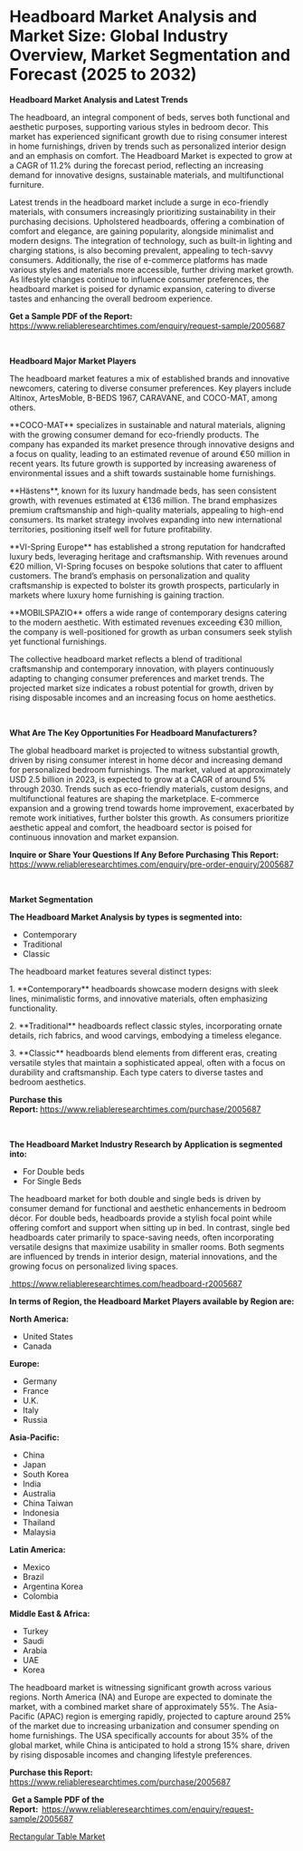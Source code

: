 <p><h1>Headboard Market Analysis and Market Size: Global Industry Overview, Market Segmentation and Forecast (2025 to 2032)</h1></p><p><strong>Headboard Market Analysis and Latest Trends</strong></p>
<p><p>The headboard, an integral component of beds, serves both functional and aesthetic purposes, supporting various styles in bedroom decor. This market has experienced significant growth due to rising consumer interest in home furnishings, driven by trends such as personalized interior design and an emphasis on comfort. The Headboard Market is expected to grow at a CAGR of 11.2% during the forecast period, reflecting an increasing demand for innovative designs, sustainable materials, and multifunctional furniture.</p><p>Latest trends in the headboard market include a surge in eco-friendly materials, with consumers increasingly prioritizing sustainability in their purchasing decisions. Upholstered headboards, offering a combination of comfort and elegance, are gaining popularity, alongside minimalist and modern designs. The integration of technology, such as built-in lighting and charging stations, is also becoming prevalent, appealing to tech-savvy consumers. Additionally, the rise of e-commerce platforms has made various styles and materials more accessible, further driving market growth. As lifestyle changes continue to influence consumer preferences, the headboard market is poised for dynamic expansion, catering to diverse tastes and enhancing the overall bedroom experience.</p></p>
<p><strong>Get a Sample PDF of the Report:&nbsp;</strong> <a href="https://www.reliableresearchtimes.com/enquiry/request-sample/2005687?utm_campaign=3258&utm_medium=2&utm_source=Github&utm_content=ia&utm_term=05042025&utm_id=headboard">https://www.reliableresearchtimes.com/enquiry/request-sample/2005687</a></p>
<p>&nbsp;</p>
<p><strong>Headboard Major Market Players</strong></p>
<p><p>The headboard market features a mix of established brands and innovative newcomers, catering to diverse consumer preferences. Key players include Altinox, ArtesMoble, B-BEDS 1967, CARAVANE, and COCO-MAT, among others. </p><p>**COCO-MAT** specializes in sustainable and natural materials, aligning with the growing consumer demand for eco-friendly products. The company has expanded its market presence through innovative designs and a focus on quality, leading to an estimated revenue of around €50 million in recent years. Its future growth is supported by increasing awareness of environmental issues and a shift towards sustainable home furnishings.</p><p>**Hästens**, known for its luxury handmade beds, has seen consistent growth, with revenues estimated at €136 million. The brand emphasizes premium craftsmanship and high-quality materials, appealing to high-end consumers. Its market strategy involves expanding into new international territories, positioning itself well for future profitability.</p><p>**VI-Spring Europe** has established a strong reputation for handcrafted luxury beds, leveraging heritage and craftsmanship. With revenues around €20 million, VI-Spring focuses on bespoke solutions that cater to affluent customers. The brand’s emphasis on personalization and quality craftsmanship is expected to bolster its growth prospects, particularly in markets where luxury home furnishing is gaining traction.</p><p>**MOBILSPAZIO** offers a wide range of contemporary designs catering to the modern aesthetic. With estimated revenues exceeding €30 million, the company is well-positioned for growth as urban consumers seek stylish yet functional furnishings.</p><p>The collective headboard market reflects a blend of traditional craftsmanship and contemporary innovation, with players continuously adapting to changing consumer preferences and market trends. The projected market size indicates a robust potential for growth, driven by rising disposable incomes and an increasing focus on home aesthetics.</p></p>
<p>&nbsp;</p>
<p><strong>What Are The Key Opportunities For Headboard Manufacturers?</strong></p>
<p><p>The global headboard market is projected to witness substantial growth, driven by rising consumer interest in home décor and increasing demand for personalized bedroom furnishings. The market, valued at approximately USD 2.5 billion in 2023, is expected to grow at a CAGR of around 5% through 2030. Trends such as eco-friendly materials, custom designs, and multifunctional features are shaping the marketplace. E-commerce expansion and a growing trend towards home improvement, exacerbated by remote work initiatives, further bolster this growth. As consumers prioritize aesthetic appeal and comfort, the headboard sector is poised for continuous innovation and market expansion.</p></p>
<p><strong>Inquire or Share Your Questions If Any Before Purchasing This Report:</strong> <a href="https://www.reliableresearchtimes.com/enquiry/pre-order-enquiry/2005687?utm_campaign=3258&utm_medium=2&utm_source=Github&utm_content=ia&utm_term=05042025&utm_id=headboard">https://www.reliableresearchtimes.com/enquiry/pre-order-enquiry/2005687</a></p>
<p>&nbsp;</p>
<p><strong>Market Segmentation</strong></p>
<p><strong>The Headboard Market Analysis by types is segmented into:</strong></p>
<p><ul><li>Contemporary</li><li>Traditional</li><li>Classic</li></ul></p>
<p><p>The headboard market features several distinct types: </p><p>1. **Contemporary** headboards showcase modern designs with sleek lines, minimalistic forms, and innovative materials, often emphasizing functionality.</p><p>2. **Traditional** headboards reflect classic styles, incorporating ornate details, rich fabrics, and wood carvings, embodying a timeless elegance.</p><p>3. **Classic** headboards blend elements from different eras, creating versatile styles that maintain a sophisticated appeal, often with a focus on durability and craftsmanship. Each type caters to diverse tastes and bedroom aesthetics.</p></p>
<p><strong>Purchase this Report:&nbsp;</strong><a href="https://www.reliableresearchtimes.com/purchase/2005687?utm_campaign=3258&utm_medium=2&utm_source=Github&utm_content=ia&utm_term=05042025&utm_id=headboard">https://www.reliableresearchtimes.com/purchase/2005687</a></p>
<p>&nbsp;</p>
<p><strong>The Headboard Market Industry Research by Application is segmented into:</strong></p>
<p><ul><li>For Double beds</li><li>For Single Beds</li></ul></p>
<p><p>The headboard market for both double and single beds is driven by consumer demand for functional and aesthetic enhancements in bedroom décor. For double beds, headboards provide a stylish focal point while offering comfort and support when sitting up in bed. In contrast, single bed headboards cater primarily to space-saving needs, often incorporating versatile designs that maximize usability in smaller rooms. Both segments are influenced by trends in interior design, material innovations, and the growing focus on personalized living spaces.</p></p>
<p><a href="https://www.reliableresearchtimes.com/headboard-r2005687?utm_campaign=3258&utm_medium=2&utm_source=Github&utm_content=ia&utm_term=05042025&utm_id=headboard">&nbsp;https://www.reliableresearchtimes.com/headboard-r2005687</a></p>
<p><strong>In terms of Region, the Headboard Market Players available by Region are:</strong></p>
<p>
    <p> <strong> North America: </strong>
        <ul>
            <li>United States</li>
            <li>Canada</li>
        </ul>
        </p> 
    <p> <strong> Europe: </strong>
        <ul>
            <li>Germany</li>
            <li>France</li>
            <li>U.K.</li>
            <li>Italy</li>
            <li>Russia</li>
        </ul>
        </p> 
    <p> <strong> Asia-Pacific: </strong>
        <ul>
            <li>China</li>
            <li>Japan</li>
            <li>South Korea</li>
            <li>India</li>
            <li>Australia</li>
            <li>China Taiwan</li>
            <li>Indonesia</li>
            <li>Thailand</li>
            <li>Malaysia</li>
        </ul>
        </p> 
    <p> <strong> Latin America: </strong>
        <ul>
            <li>Mexico</li>
            <li>Brazil</li>
            <li>Argentina Korea</li>
            <li>Colombia</li>
        </ul>
        </p> 
    <p> <strong> Middle East & Africa: </strong>
        <ul>
            <li>Turkey</li>
            <li>Saudi</li>
            <li>Arabia</li>
            <li>UAE</li>
            <li>Korea</li>
        </ul>
    </p>
    </p>
<p><p>The headboard market is witnessing significant growth across various regions. North America (NA) and Europe are expected to dominate the market, with a combined market share of approximately 55%. The Asia-Pacific (APAC) region is emerging rapidly, projected to capture around 25% of the market due to increasing urbanization and consumer spending on home furnishings. The USA specifically accounts for about 35% of the global market, while China is anticipated to hold a strong 15% share, driven by rising disposable incomes and changing lifestyle preferences.</p></p>
<p><strong>Purchase this Report: </strong><a href="https://www.reliableresearchtimes.com/purchase/2005687?utm_campaign=3258&utm_medium=2&utm_source=Github&utm_content=ia&utm_term=05042025&utm_id=headboard">https://www.reliableresearchtimes.com/purchase/2005687</a></p>
<p>&nbsp;<strong>Get a Sample PDF of the Report:&nbsp;&nbsp;</strong><a href="https://www.reliableresearchtimes.com/enquiry/request-sample/2005687?utm_campaign=3258&utm_medium=2&utm_source=Github&utm_content=ia&utm_term=05042025&utm_id=headboard">https://www.reliableresearchtimes.com/enquiry/request-sample/2005687</a></p>
<p><strong></strong></p>
<p><p><a href="https://github.com/chaiszepkadk/Market-Research-Report-List-1/blob/main/rectangular-table-market.md?utm_campaign=3258&utm_medium=2&utm_source=Github&utm_content=ia&utm_term=05042025&utm_id=headboard">Rectangular Table Market</a></p></p>